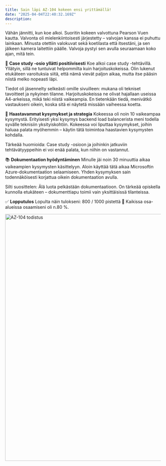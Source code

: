 ```yaml
---
title: Sain läpi AZ-104 kokeen ensi yrittämällä!
date: "2025-04-04T22:40:32.169Z"
description: 
---
```


Vähän jännitti, kun koe alkoi. Suoritin kokeen valvottuna Pearson Vuen kautta. Valvonta oli mielenkiintoisesti järjestetty – valvojan kanssa ei puhuttu lainkaan. Minusta otettiin valokuvat sekä koetilasta että itsestäni, ja sen jälkeen kamera laitettiin päälle. Valvoja pystyi sen avulla seuraamaan koko ajan, mitä tein.

🧠 **Case study -osio yllätti positiivisesti**
Koe alkoi case study -tehtävillä. Yllätyin, sillä ne tuntuivat helpommilta kuin harjoituskokeissa. Olin lukenut etukäteen varoituksia siitä, että nämä vievät paljon aikaa, mutta itse pääsin niistä melko nopeasti läpi.

Tiedot oli jäsennelty selkeästi omille sivuilleen: mukana oli tekniset tavoitteet ja nykyinen tilanne. Harjoituskokeissa ne olivat hajallaan useissa A4-arkeissa, mikä teki niistä vaikeampia. En tietenkään tiedä, menivätkö vastaukseni oikein, koska sitä ei näytetä missään vaiheessa koetta.

🤯 **Haastavammat kysymykset ja strategia**
Kokeessa oli noin 10 vaikeampaa kysymystä. Erityisesti yksi kysymys backend load balancerista meni todella syvälle teknisiin yksityiskohtiin. Kokeessa voi liputtaa kysymykset, joihin haluaa palata myöhemmin – käytin tätä toimintoa haastavien kysymysten kohdalla.

Tärkeää huomioida: Case study -osioon ja joihinkin jatkuviin tehtävätyyppeihin ei voi enää palata, kun niihin on vastannut.

📚 **Dokumentaation hyödyntäminen**
Minulle jäi noin 30 minuuttia aikaa vaikeampien kysymysten käsittelyyn. Aloin käyttää tätä aikaa Microsoftin Azure-dokumentaation selaamiseen. Yhden kysymyksen sain todennäköisesti korjattua oikein dokumentaation avulla.

Silti suosittelen: Älä luota pelkästään dokumentaatioon. On tärkeää opiskella kunnolla etukäteen – dokumenttiapu toimii vain yksittäisissä tilanteissa.

✅ **Lopputulos**
Lopulta näin tulokseni:
800 / 1000 pistettä 💪
Kaikissa osa-alueissa osaamiseni oli n.80 %.

<img src="/images/AZ-104-certificate.png" alt="AZ-104 todistus" width="800"/>
